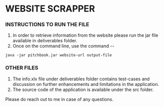 # WEBSITE SCRAPPER

### INSTRUCTIONS TO RUN THE FILE

1. In order to retrieve information from the website please run the jar file available in deliverables folder.
2. Once on the command line, use the command --

```shell
java -jar pitchbook.jar website-url output-file
```


### OTHER FILES

1. The info.xlx file under deliverables folder contains test-cases and discussion on further enhancements and limitations in the application.
2. The source code of the application is available under the src folder.



Please do reach out to me in case of any questions.
